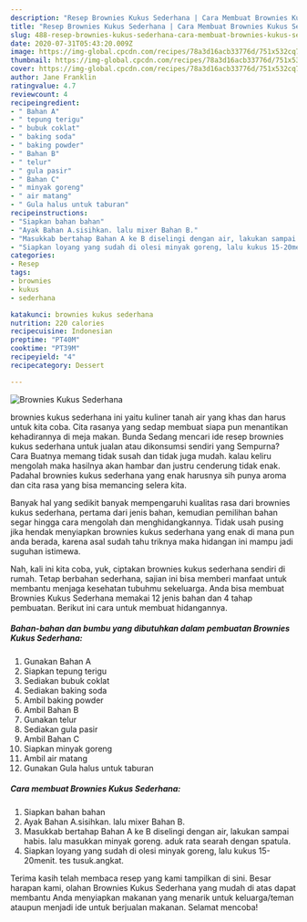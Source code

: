 ```yaml
---
description: "Resep Brownies Kukus Sederhana | Cara Membuat Brownies Kukus Sederhana Yang Enak Banget"
title: "Resep Brownies Kukus Sederhana | Cara Membuat Brownies Kukus Sederhana Yang Enak Banget"
slug: 488-resep-brownies-kukus-sederhana-cara-membuat-brownies-kukus-sederhana-yang-enak-banget
date: 2020-07-31T05:43:20.009Z
image: https://img-global.cpcdn.com/recipes/78a3d16acb33776d/751x532cq70/brownies-kukus-sederhana-foto-resep-utama.jpg
thumbnail: https://img-global.cpcdn.com/recipes/78a3d16acb33776d/751x532cq70/brownies-kukus-sederhana-foto-resep-utama.jpg
cover: https://img-global.cpcdn.com/recipes/78a3d16acb33776d/751x532cq70/brownies-kukus-sederhana-foto-resep-utama.jpg
author: Jane Franklin
ratingvalue: 4.7
reviewcount: 4
recipeingredient:
- " Bahan A"
- " tepung terigu"
- " bubuk coklat"
- " baking soda"
- " baking powder"
- " Bahan B"
- " telur"
- " gula pasir"
- " Bahan C"
- " minyak goreng"
- " air matang"
- " Gula halus untuk taburan"
recipeinstructions:
- "Siapkan bahan bahan"
- "Ayak Bahan A.sisihkan. lalu mixer Bahan B."
- "Masukkab bertahap Bahan A ke B diselingi dengan air, lakukan sampai habis. lalu masukkan minyak goreng. aduk rata searah dengan spatula."
- "Siapkan loyang yang sudah di olesi minyak goreng, lalu kukus 15-20menit. tes tusuk.angkat."
categories:
- Resep
tags:
- brownies
- kukus
- sederhana

katakunci: brownies kukus sederhana 
nutrition: 220 calories
recipecuisine: Indonesian
preptime: "PT40M"
cooktime: "PT39M"
recipeyield: "4"
recipecategory: Dessert

---
```



![Brownies Kukus Sederhana](https://img-global.cpcdn.com/recipes/78a3d16acb33776d/751x532cq70/brownies-kukus-sederhana-foto-resep-utama.jpg)


brownies kukus sederhana ini yaitu kuliner tanah air yang khas dan harus untuk kita coba. Cita rasanya yang sedap membuat siapa pun menantikan kehadirannya di meja makan.
Bunda Sedang mencari ide resep brownies kukus sederhana untuk jualan atau dikonsumsi sendiri yang Sempurna? Cara Buatnya memang tidak susah dan tidak juga mudah. kalau keliru mengolah maka hasilnya akan hambar dan justru cenderung tidak enak. Padahal brownies kukus sederhana yang enak harusnya sih punya aroma dan cita rasa yang bisa memancing selera kita.



Banyak hal yang sedikit banyak mempengaruhi kualitas rasa dari brownies kukus sederhana, pertama dari jenis bahan, kemudian pemilihan bahan segar hingga cara mengolah dan menghidangkannya. Tidak usah pusing jika hendak menyiapkan brownies kukus sederhana yang enak di mana pun anda berada, karena asal sudah tahu triknya maka hidangan ini mampu jadi suguhan istimewa.


Nah, kali ini kita coba, yuk, ciptakan brownies kukus sederhana sendiri di rumah. Tetap berbahan sederhana, sajian ini bisa memberi manfaat untuk membantu menjaga kesehatan tubuhmu sekeluarga. Anda bisa membuat Brownies Kukus Sederhana memakai 12 jenis bahan dan 4 tahap pembuatan. Berikut ini cara untuk membuat hidangannya.

<!--inarticleads1-->

##### Bahan-bahan dan bumbu yang dibutuhkan dalam pembuatan Brownies Kukus Sederhana:

1. Gunakan  Bahan A
1. Siapkan  tepung terigu
1. Sediakan  bubuk coklat
1. Sediakan  baking soda
1. Ambil  baking powder
1. Ambil  Bahan B
1. Gunakan  telur
1. Sediakan  gula pasir
1. Ambil  Bahan C
1. Siapkan  minyak goreng
1. Ambil  air matang
1. Gunakan  Gula halus untuk taburan




<!--inarticleads2-->

##### Cara membuat Brownies Kukus Sederhana:

1. Siapkan bahan bahan
1. Ayak Bahan A.sisihkan. lalu mixer Bahan B.
1. Masukkab bertahap Bahan A ke B diselingi dengan air, lakukan sampai habis. lalu masukkan minyak goreng. aduk rata searah dengan spatula.
1. Siapkan loyang yang sudah di olesi minyak goreng, lalu kukus 15-20menit. tes tusuk.angkat.




Terima kasih telah membaca resep yang kami tampilkan di sini. Besar harapan kami, olahan Brownies Kukus Sederhana yang mudah di atas dapat membantu Anda menyiapkan makanan yang menarik untuk keluarga/teman ataupun menjadi ide untuk berjualan makanan. Selamat mencoba!
